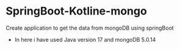# SpringBoot-Kotline-mongo
Create application to get the data from mongoDB using springBoot 

- In here i have used Java version 17 and mongoDB 5.0.14 
